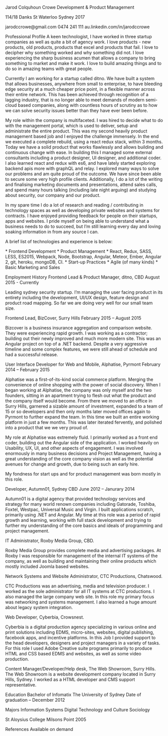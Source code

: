 <!-- Latest compiled and minified CSS -->
<link rel="stylesheet" href="https://maxcdn.bootstrapcdn.com/bootstrap/3.3.7/css/bootstrap.min.css">

<!-- jQuery library -->
<script src="https://ajax.googleapis.com/ajax/libs/jquery/3.2.1/jquery.min.js"></script>

<!-- Latest compiled JavaScript -->
<script src="https://maxcdn.bootstrapcdn.com/bootstrap/3.3.7/js/bootstrap.min.js"></script>

<div class="col-8">
<p>
Jarod Colquhoun Crowe
Development & Product Management
</p>
<p>
114/18 Danks St
Waterloo
Sydney
2017
</p>
<p>
jarodccrowe@gmail.com
0474 241 111
au.linkedin.com/in/jarodccrowe
</p>
<p>
Professional Profile
A keen technologist, I have worked in three startup companies as well as quite a bit of agency work. I love products - new products, old products, products that excel and products that fail. I love to decipher why something worked and why something did not. I love experiencing the sharp business acumen that allows a company to bring something to market and make it work. I love to build amazing things and to do so in amazing teams with great people.
</p>
<p>
Currently I am working for a startup called ditno. We have built a system that allows businesses, anywhere from small to enterprise, to have bleeding edge security at a much cheaper price point, in a flexible manner across their entire network.
This has been achieved through recognition of a lagging industry, that is no longer able to meet demands of modern semi-cloud based companies, along with countless hours of scrutiny as to how we can solve security issues better than they have ever been before.
</p>
<p>
My role within the company is multifaceted. I was hired to decide what to do with the management portal, which is used to deliver, setup and administrate the entire product. This was my second heavily product management based job and I enjoyed the challenge immensely.
In the end we executed a complete rebuild, using a react redux stack, within 3 months. Today we have a solid product that works flawlessly and allows building and continuous change with ease. In building this I managed some external consultants including a product designer, UI designer, and additional coder. I also learned react and redux with es6, and have lately started exploring backend apis more with graphQL and relay. I explored many ways to solve our problems and am quite proud of the outcome. We have since been able to secure some very high profile clients. Additionally, I do a lot of the writing and finalising marketing documents and presentations, attend sales calls, and spend many hours talking (including late night arguing) and studying about security, our company and our product.
</p>
<p>
In my spare time I do a lot of research and reading / contributing in technology spaces as well as developing private websites and systems for contracts. I have enjoyed providing feedback for people on their startups, apps and websites. I pride myself on being able to understand what a business needs to do to succeed, but I’m still learning every day and loving soaking information in from any source I can.
</p>
<p>
A brief list of technologies and experience is below:
</p>
<p>
* Frontend Development
* Product Management
* React, Redux, SASS, LESS, ES2015, Webpack, Node,  Bootstrap, Angular, Meteor, Ember, Angular 2, git, heroku, mongoDB, CI.
* Start-up Practices
* Agile (of many kinds)
* Basic Marketing and Sales
</p>
<p>
Employment History
Frontend Lead & Product Manager, ditno, CBD
August 2015 - Currently
</p>
<p>
Leading sydney security startup.
I’m managing the user facing product in its entirety including the development, UI/UX design, feature design and product road mapping.
So far we are doing very well for our small team size.
</p>
<p>
Frontend Lead, BizCover, Surry Hills
February 2015 – August 2015
</p>
<p>
Bizcover is a business insurance aggregation and comparison website. They were experiencing rapid growth.
I was working as a contractor; building out their newly improved and much more modern site. This was an Angular project on top of a .NET backend. Despite a very aggressive timeline and some complex features, we were still ahead of schedule and had a successful release.
</p>
<p>
User Interface Developer for Web and Mobile, Alphatise, Pyrmont
February 2014 – February 2015
</p>
<p>
Alphatise was a first-of-its-kind social commerce platform. Merging the convenience of online shopping with the power of social discovery.
When I began working at Alphatise, the company was only myself and the two founders, sitting in an apartment trying to flesh out what the product and the company itself would become.
From there we moved to an office in Surry Hills, garnered a sizable amount of investment, expanded to a team of 15 or so developers and then only months later moved offices again to Pyrmont to further expand the team. In this time we built an entire working platform in just a few months. This was later iterated fervently, and polished into a product that we we very proud of.
</p>
<p>
My role at Alphatise was extremely fluid. I primarily worked as a front end coder, building out the Angular side of the application. I worked heavily on Usability, UX, UI, and other aspects of engagement. I was involved enormously in many business decisions and Project Management, having a great understanding of the core company vision as well as the potential avenues for change and growth, due to being such an early hire.
</p>
<p>
My fondness for start ups and for product management was born mostly in this role.
</p>
<p>
Developer, Autumn01, Sydney CBD
June 2012 – Janurary 2014
</p>
<p>
Autumn01 is a digital agency that provided technology services and strategy for many world renown companies including Gatorade, Toshiba, Foxtel, Westpac, Universal Music and Virgin.
I built applications scratch, primarily using .NET and Angular. My time at this role was a period of rapid growth and learning, working with full stack development and trying to further my understanding of the core basics and ideals of programming and project management.
</p>
<p>
IT Administrator, Roxby Media Group, CBD.
</p>
<p>
Roxby Media Group provides complete media and advertising packages.
At Roxby I was responsible for management of the internal IT systems of the company, as well as building and maintaining their online products which mostly included Joomla based websites.
</p>
<p>
Network Systems and Website Administrator, CTC Productions, Chatswood.
</p>
<p>
CTC Productions was an advertising, media and television producer.
I worked as the sole administrator for all IT systems at CTC productions. I also managed the large company web site. In this role my primary focus was networking and systems management. I also learned a huge amount about legacy system integration.
</p>
<p>
Web Developer, Cyberbia, Crowsnest.
</p>
<p>
Cyberbia is a digital production agency specializing in various online and print solutions including EDMS, micro-sites, websites, digital publishing, facebook apps, and incentive platforms.
In this Job I provided support to the head developers, designers and project managers in a variety of tasks. For this role I used Adobe Creative suite programs primarily to produce HTML and CSS based EDMS and websites, as well as some video production.
</p>
<p>
Content Manager/Developer/Help desk, The Web Showroom, Surry Hills.
The Web Showroom is a website development company located in Surry Hills, Sydney. I worked as a HTML developer and CMS support representative.
</p>
<p>
Education
Bachelor of Infomatix
The University of Sydney
Date of graduation – December 2012
</p>
<p>
Majors
Information Systems
Digital Technology and Culture
Sociology
</p>
<p>
St Aloysius College Milsons Point 2005
</p>
<p>
References
Available on demand
</p>
</div>